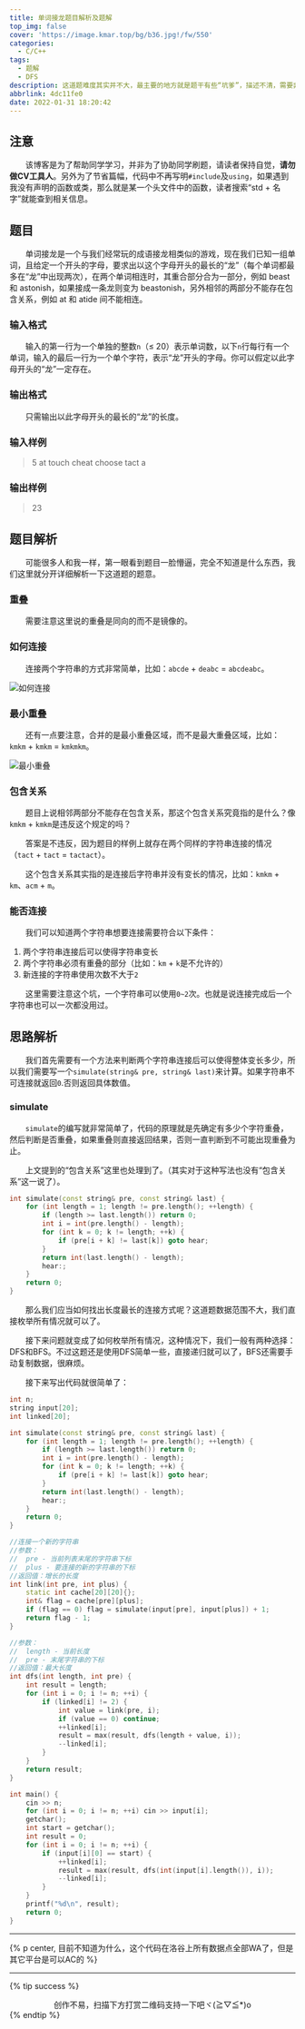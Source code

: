 ```yaml
---
title: 单词接龙题目解析及题解
top_img: false
cover: 'https://image.kmar.top/bg/b36.jpg!/fw/550'
categories:
  - C/C++
tags:
  - 题解
  - DFS
description: 这道题难度其实并不大，最主要的地方就是题干有些“坑爹”，描述不清，需要非常仔细的阅读才可以排查出来问题。
abbrlink: 4dc11fe0
date: 2022-01-31 18:20:42
---
```


## 注意

&emsp;&emsp;该博客是为了帮助同学学习，并非为了协助同学刷题，请读者保持自觉，**请勿做CV工具人**。另外为了节省篇幅，代码中不再写明`#include`及`using`，如果遇到我没有声明的函数或类，那么就是某一个头文件中的函数，读者搜索“std + 名字”就能查到相关信息。

## 题目

&emsp;&emsp;单词接龙是一个与我们经常玩的成语接龙相类似的游戏，现在我们已知一组单词，且给定一个开头的字母，要求出以这个字母开头的最长的“龙”（每个单词都最多在“龙”中出现两次），在两个单词相连时，其重合部分合为一部分，例如 beast 和 astonish，如果接成一条龙则变为 beastonish，另外相邻的两部分不能存在包含关系，例如 at 和 atide 间不能相连。

### 输入格式

&emsp;&emsp;输入的第一行为一个单独的整数`n`（≤ 20）表示单词数，以下`n`行每行有一个单词，输入的最后一行为一个单个字符，表示“龙”开头的字母。你可以假定以此字母开头的“龙”一定存在。

### 输出格式

&emsp;&emsp;只需输出以此字母开头的最长的“龙”的长度。

### 输入样例

> 5
> at
> touch
> cheat
> choose
> tact
> a

### 输出样例

> 23

## 题目解析

&emsp;&emsp;可能很多人和我一样，第一眼看到题目一脸懵逼，完全不知道是什么东西，我们这里就分开详细解析一下这道题的题意。

### 重叠

&emsp;&emsp;需要注意这里说的重叠是同向的而不是镜像的。

### 如何连接

&emsp;&emsp;连接两个字符串的方式非常简单，比如：`abcde` + `deabc` = `abcdeabc`。

![如何连接](https://image.kmar.top/posts/dcjltmjxjtj-0.jpg)

### 最小重叠

&emsp;&emsp;还有一点要注意，合并的是最小重叠区域，而不是最大重叠区域，比如：`kmkm` + `kmkm` = `kmkmkm`。

![最小重叠](https://image.kmar.top/posts/dcjltmjxjtj-1.jpg)

### 包含关系

&emsp;&emsp;题目上说相邻两部分不能存在包含关系，那这个包含关系究竟指的是什么？像`kmkm` + `kmkm`是违反这个规定的吗？

&emsp;&emsp;答案是不违反，因为题目的样例上就存在两个同样的字符串连接的情况（`tact` + `tact` = `tactact`）。

&emsp;&emsp;这个包含关系其实指的是连接后字符串并没有变长的情况，比如：`kmkm` + `km`、`acm` + `m`。

### 能否连接

&emsp;&emsp;我们可以知道两个字符串想要连接需要符合以下条件：

1. 两个字符串连接后可以使得字符串变长
2. 两个字符串必须有重叠的部分（比如：`km` + `k`是不允许的）
3. 新连接的字符串使用次数不大于`2`

&emsp;&emsp;这里需要注意这个坑，一个字符串可以使用`0~2`次。也就是说连接完成后一个字符串也可以一次都没用过。

## 思路解析

&emsp;&emsp;我们首先需要有一个方法来判断两个字符串连接后可以使得整体变长多少，所以我们需要写一个`simulate(string& pre, string& last)`来计算。如果字符串不可连接就返回`0`.否则返回具体数值。

### simulate

&emsp;&emsp;`simulate`的编写就非常简单了，代码的原理就是先确定有多少个字符重叠，然后判断是否重叠，如果重叠则直接返回结果，否则一直判断到不可能出现重叠为止。

&emsp;&emsp;上文提到的“包含关系”这里也处理到了。（其实对于这种写法也没有“包含关系”这一说了）。

```c++
int simulate(const string& pre, const string& last) {
    for (int length = 1; length != pre.length(); ++length) {
        if (length >= last.length()) return 0;
        int i = int(pre.length() - length);
        for (int k = 0; k != length; ++k) {
            if (pre[i + k] != last[k]) goto hear;
        }
        return int(last.length() - length);
        hear:;
    }
    return 0;
}
```

&emsp;&emsp;那么我们应当如何找出长度最长的连接方式呢？这道题数据范围不大，我们直接枚举所有情况就可以了。

&emsp;&emsp;接下来问题就变成了如何枚举所有情况，这种情况下，我们一般有两种选择：DFS和BFS。不过这题还是使用DFS简单一些，直接递归就可以了，BFS还需要手动复制数据，很麻烦。

&emsp;&emsp;接下来写出代码就很简单了：

```c++
int n;
string input[20];
int linked[20];

int simulate(const string& pre, const string& last) {
    for (int length = 1; length != pre.length(); ++length) {
        if (length >= last.length()) return 0;
        int i = int(pre.length() - length);
        for (int k = 0; k != length; ++k) {
            if (pre[i + k] != last[k]) goto hear;
        }
        return int(last.length() - length);
        hear:;
    }
    return 0;
}

//连接一个新的字符串
//参数：
//  pre - 当前列表末尾的字符串下标
//  plus - 要连接的新的字符串的下标
//返回值：增长的长度
int link(int pre, int plus) {
    static int cache[20][20]{};
    int& flag = cache[pre][plus];
    if (flag == 0) flag = simulate(input[pre], input[plus]) + 1;
    return flag - 1;
}

//参数：
//  length - 当前长度
//  pre - 末尾字符串的下标
//返回值：最大长度
int dfs(int length, int pre) {
    int result = length;
    for (int i = 0; i != n; ++i) {
        if (linked[i] != 2) {
            int value = link(pre, i);
            if (value == 0) continue;
            ++linked[i];
            result = max(result, dfs(length + value, i));
            --linked[i];
        }
    }
    return result;
}

int main() {
    cin >> n;
    for (int i = 0; i != n; ++i) cin >> input[i];
    getchar();
    int start = getchar();
    int result = 0;
    for (int i = 0; i != n; ++i) {
        if (input[i][0] == start) {
            ++linked[i];
            result = max(result, dfs(int(input[i].length()), i));
            --linked[i];
        }
    }
    printf("%d\n", result);
    return 0;
}
```

---

{% p center, 目前不知道为什么，这个代码在洛谷上所有数据点全部WA了，但是其它平台是可以AC的 %}

---

{% tip success %}<div class="text" style=" text-align:center;">创作不易，扫描下方打赏二维码支持一下吧ヾ(≧▽≦*)o</div>{% endtip %}
